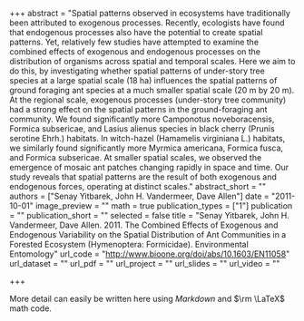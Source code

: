 +++
abstract = "Spatial patterns observed in ecosystems have traditionally been attributed to exogenous processes. Recently, ecologists have found that endogenous processes also have the potential to create spatial patterns. Yet, relatively few studies have attempted to examine the combined effects of exogenous and endogenous processes on the distribution of organisms across spatial and temporal scales. Here we aim to do this, by investigating whether spatial patterns of under-story tree species at a large spatial scale (18 ha) influences the spatial patterns of ground foraging ant species at a much smaller spatial scale (20 m by 20 m). At the regional scale, exogenous processes (under-story tree community) had a strong effect on the spatial patterns in the ground-foraging ant community. We found significantly more Camponotus noveboracensis, Formica subsericae, and Lasius alienus species in black cherry (Prunis serotine Ehrh.) habitats. In witch-hazel (Hamamelis virginiana L.) habitats, we similarly found significantly more Myrmica americana, Formica fusca, and Formica subsericae. At smaller spatial scales, we observed the emergence of mosaic ant patches changing rapidly in space and time. Our study reveals that spatial patterns are the result of both exogenous and endogenous forces, operating at distinct scales."
abstract_short = ""
authors = ["Senay Yitbarek, John H. Vandermeer, Dave Allen"]
date = "2011-10-01"
image_preview = ""
math = true
publication_types = ["1"]
publication = ""
publication_short = ""
selected = false
title = "Senay Yitbarek, John H. Vandermeer, Dave Allen. 2011. The Combined Effects of Exogenous and Endogenous Variability on the Spatial Distribution of Ant Communities in a Forested Ecosystem (Hymenoptera: Formicidae). Environmental Entomology"
url_code = "http://www.bioone.org/doi/abs/10.1603/EN11058"
url_dataset = ""
url_pdf = ""
url_project = ""
url_slides = ""
url_video = ""

+++

More detail can easily be written here using *Markdown* and $\rm \LaTeX$ math code.
